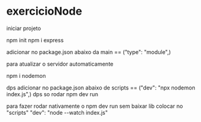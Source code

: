 # exercicioNode

iniciar projeto 

npm init
npm i express

adicionar no package.json abaixo da main == ("type": "module",)


para atualizar o servidor automaticamente

npm i nodemon 

dps adicionar no package.json abaixo de scripts == ("dev": "npx nodemon index.js",) dps so rodar npm dev run

para fazer rodar nativamente o npm dev run sem baixar lib colocar no "scripts" "dev": "node --watch index.js"